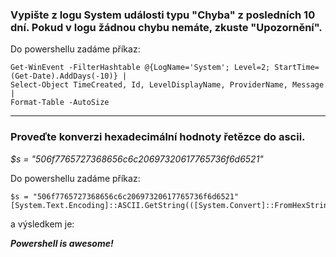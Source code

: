 ### Vypište z logu System události typu "Chyba" z posledních 10 dní. Pokud v logu žádnou chybu nemáte, zkuste "Upozornění".

Do powershellu zadáme příkaz:
```
Get-WinEvent -FilterHashtable @{LogName='System'; Level=2; StartTime=(Get-Date).AddDays(-10)} |
Select-Object TimeCreated, Id, LevelDisplayName, ProviderName, Message |
Format-Table -AutoSize
```

___

### Proveďte konverzi hexadecimální hodnoty řetězce do ascii.

*$s = "506f7765727368656c6c20697320617765736f6d6521"*

Do powershellu zadáme příkaz:
```
$s = "506f7765727368656c6c20697320617765736f6d6521"
[System.Text.Encoding]::ASCII.GetString(([System.Convert]::FromHexString($s)))
```
a výsledkem je:

***Powershell is awesome!***